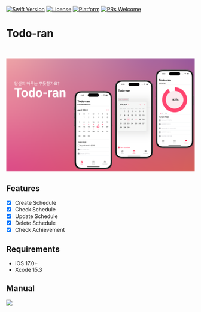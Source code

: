 
[![Swift Version][swift-image]][swift-url]
[![License][license-image]][license-url]
[![Platform](https://img.shields.io/cocoapods/p/LFAlertController.svg?style=flat)](http://cocoapods.org/pods/LFAlertController)
[![PRs Welcome](https://img.shields.io/badge/PRs-welcome-brightgreen.svg?style=flat-square)](http://makeapullrequest.com)

# Todo-ran
<br />

![](header.png)

## Features

- [x] Create Schedule
- [x] Check Schedule
- [x] Update Schedule
- [x] Delete Schedule
- [x] Check Achievement

## Requirements

- iOS 17.0+
- Xcode 15.3

## Manual
![](menual.png)

[swift-image]:https://img.shields.io/badge/swift-5.1-orange.svg
[swift-url]: https://swift.org/
[license-image]: https://img.shields.io/badge/License-MIT-blue.svg
[license-url]: LICENSE
